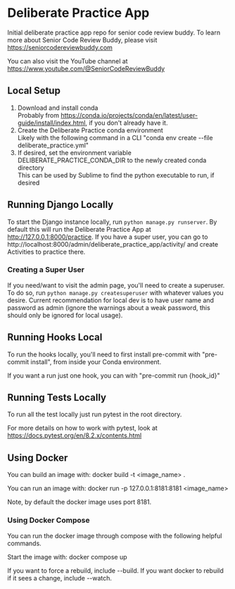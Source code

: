 # Deliberate Practice App
Initial deliberate practice app repo for senior code review buddy.
To learn more about Senior Code Review Buddy, please visit https://seniorcodereviewbuddy.com

You can also visit the YouTube channel at https://www.youtube.com/@SeniorCodeReviewBuddy


## Local Setup

1) Download and install conda<br>
Probably from https://conda.io/projects/conda/en/latest/user-guide/install/index.html, if you don't already have it.
1) Create the Deliberate Practice conda environment<br>
Likely with the following command in a CLI "conda env create --file deliberate_practice.yml"
1) If desired, set the environment variable DELIBERATE_PRACTICE_CONDA_DIR to the newly created conda directory<br>
This can be used by Sublime to find the python executable to run, if desired

## Running Django Locally
To start the Django instance locally, run `python manage.py runserver`. By default
this will run the Deliberate Practice App at http://127.0.0.1:8000/practice. If you
have a super user, you can go to http://localhost:8000/admin/deliberate_practice_app/activity/
and create Activities to practice there.

### Creating a Super User

If you need/want to visit the admin page, you'll need to create a superuser. To do so, run `python manage.py createsuperuser`
with whatever values you desire. Current recommendation for local dev is to have user name and password as admin (ignore the
warnings about a weak password, this should only be ignored for local usage).

## Running Hooks Local

To run the hooks locally, you'll need to first install pre-commit with "pre-commit install", from inside
your Conda environment.

If you want a run just one hook, you can with "pre-commit run {hook_id}"

## Running Tests Locally

To run all the test locally just run pytest in the root directory.

For more details on how to work with pytest, look at https://docs.pytest.org/en/8.2.x/contents.html

## Using Docker

You can build an image with:
docker build -t <image_name> .

You can run an image with:
docker run -p 127.0.0.1:8181:8181 <image_name>

Note, by default the docker image uses port 8181.

### Using Docker Compose

You can run the docker image through compose with the following helpful commands.

Start the image with:
docker compose up

If you want to force a rebuild, include --build.
If you want docker to rebuild if it sees a change, include --watch.
